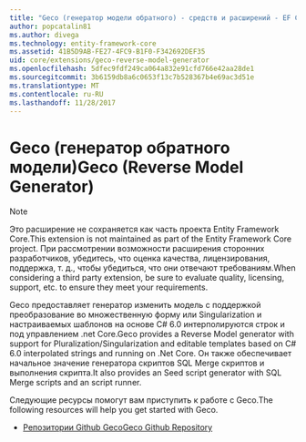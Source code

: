 ```yaml
---
title: "Geco (генератор модели обратного) - средств и расширений - EF Core"
author: popcatalin81
ms.author: divega
ms.technology: entity-framework-core
ms.assetid: 41B5D9AB-FE27-4FC9-B1F0-F342692DEF35
uid: core/extensions/geco-reverse-model-generator
ms.openlocfilehash: 5dfec9fdf249ca064a832e91cfd766e42aa28de1
ms.sourcegitcommit: 3b6159db8a6c0653f13c7b528367b4e69ac3d51e
ms.translationtype: MT
ms.contentlocale: ru-RU
ms.lasthandoff: 11/28/2017
---
```

# <a name="geco-reverse-model-generator"></a><span data-ttu-id="765ec-102">Geco (генератор обратного модели)</span><span class="sxs-lookup"><span data-stu-id="765ec-102">Geco (Reverse Model Generator)</span></span>

> [!NOTE]  
> <span data-ttu-id="765ec-103">Это расширение не сохраняется как часть проекта Entity Framework Core.</span><span class="sxs-lookup"><span data-stu-id="765ec-103">This extension is not maintained as part of the Entity Framework Core project.</span></span> <span data-ttu-id="765ec-104">При рассмотрении возможности расширения сторонних разработчиков, убедитесь, что оценка качества, лицензирования, поддержка, т. д., чтобы убедиться, что они отвечают требованиям.</span><span class="sxs-lookup"><span data-stu-id="765ec-104">When considering a third party extension, be sure to evaluate quality, licensing, support, etc. to ensure they meet your requirements.</span></span>

<span data-ttu-id="765ec-105">Geco предоставляет генератор изменить модель с поддержкой преобразование во множественную форму или Singularization и настраиваемых шаблонов на основе C# 6.0 интерполируются строк и под управлением .net Core.</span><span class="sxs-lookup"><span data-stu-id="765ec-105">Geco provides a Reverse Model generator with support for Pluralization/Singularization and editable templates based on C# 6.0 interpolated strings and running on .Net Core.</span></span> <span data-ttu-id="765ec-106">Он также обеспечивает начальное значение генератора скриптов SQL Merge скриптов и выполнения скрипта.</span><span class="sxs-lookup"><span data-stu-id="765ec-106">It also provides an Seed script generator with SQL Merge scripts and an script runner.</span></span>

<span data-ttu-id="765ec-107">Следующие ресурсы помогут вам приступить к работе с Geco.</span><span class="sxs-lookup"><span data-stu-id="765ec-107">The following resources will help you get started with Geco.</span></span>
* [<span data-ttu-id="765ec-108">Репозитории Github Geco</span><span class="sxs-lookup"><span data-stu-id="765ec-108">Geco Github Repository</span></span>](https://github.com/iQuarc/Geco)
